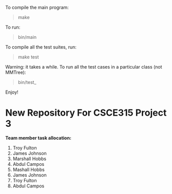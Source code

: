 
To compile the main program:

> make

To run:

> bin/main

To compile all the test suites, run:

> make test

Warning: it takes a while. 
To run all the test cases in a particular class (not MMTree):

> bin/test_<class name>

Enjoy!





# New Repository For CSCE315 Project 3

**Team member task allocation:**

1. Troy Fulton
2. James Johnson
3. Marshall Hobbs
4. Abdul Campos
5. Mashall Hobbs
6. James Johnson
7. Troy Fulton
8. Abdul Campos
